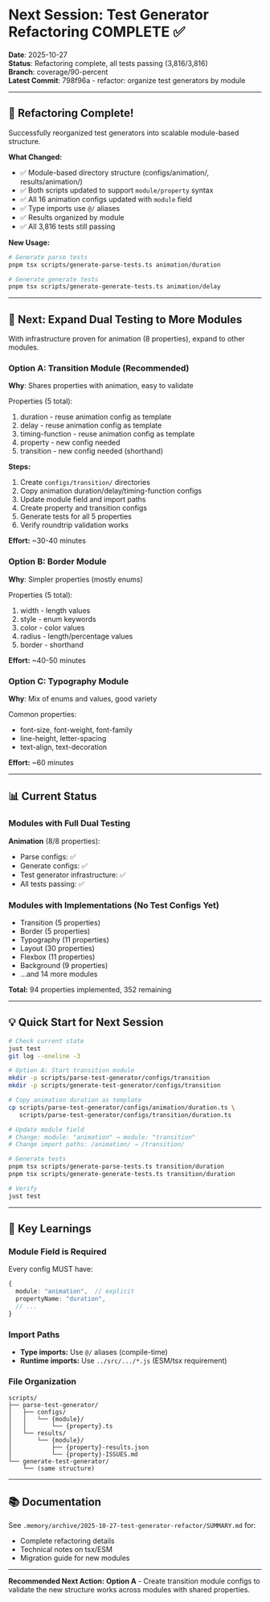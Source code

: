 # Next Session: Test Generator Refactoring COMPLETE ✅

**Date**: 2025-10-27  
**Status**: Refactoring complete, all tests passing (3,816/3,816)  
**Branch**: coverage/90-percent  
**Latest Commit**: 798f96a - refactor: organize test generators by module

---

## 🎉 Refactoring Complete!

Successfully reorganized test generators into scalable module-based structure.

**What Changed:**
- ✅ Module-based directory structure (configs/animation/, results/animation/)
- ✅ Both scripts updated to support `module/property` syntax  
- ✅ All 16 animation configs updated with `module` field
- ✅ Type imports use `@/` aliases
- ✅ Results organized by module
- ✅ All 3,816 tests still passing

**New Usage:**
```bash
# Generate parse tests
pnpm tsx scripts/generate-parse-tests.ts animation/duration

# Generate generate tests  
pnpm tsx scripts/generate-generate-tests.ts animation/delay
```

---

## 🎯 Next: Expand Dual Testing to More Modules

With infrastructure proven for animation (8 properties), expand to other modules.

### Option A: Transition Module (Recommended)
**Why**: Shares properties with animation, easy to validate

Properties (5 total):
1. duration - reuse animation config as template
2. delay - reuse animation config as template
3. timing-function - reuse animation config as template
4. property - new config needed
5. transition - new config needed (shorthand)

**Steps:**
1. Create `configs/transition/` directories
2. Copy animation duration/delay/timing-function configs
3. Update module field and import paths
4. Create property and transition configs
5. Generate tests for all 5 properties
6. Verify roundtrip validation works

**Effort:** ~30-40 minutes

### Option B: Border Module
**Why**: Simpler properties (mostly enums)

Properties (5 total):
1. width - length values
2. style - enum keywords
3. color - color values
4. radius - length/percentage values  
5. border - shorthand

**Effort:** ~40-50 minutes

### Option C: Typography Module  
**Why**: Mix of enums and values, good variety

Common properties:
- font-size, font-weight, font-family
- line-height, letter-spacing
- text-align, text-decoration

**Effort:** ~60 minutes

---

## 📊 Current Status

### Modules with Full Dual Testing
**Animation** (8/8 properties):
- Parse configs: ✅
- Generate configs: ✅  
- Test generator infrastructure: ✅
- All tests passing: ✅

### Modules with Implementations (No Test Configs Yet)
- Transition (5 properties)
- Border (5 properties)
- Typography (11 properties)
- Layout (30 properties)
- Flexbox (11 properties)
- Background (9 properties)
- ...and 14 more modules

**Total:** 94 properties implemented, 352 remaining

---

## 💡 Quick Start for Next Session

```bash
# Check current state
just test
git log --oneline -3

# Option A: Start transition module
mkdir -p scripts/parse-test-generator/configs/transition
mkdir -p scripts/generate-test-generator/configs/transition

# Copy animation duration as template
cp scripts/parse-test-generator/configs/animation/duration.ts \
   scripts/parse-test-generator/configs/transition/duration.ts

# Update module field
# Change: module: "animation" → module: "transition"
# Change import paths: /animation/ → /transition/

# Generate tests
pnpm tsx scripts/generate-parse-tests.ts transition/duration
pnpm tsx scripts/generate-generate-tests.ts transition/duration

# Verify
just test
```

---

## 🔧 Key Learnings

### Module Field is Required
Every config MUST have:
```typescript
{
  module: "animation",  // explicit
  propertyName: "duration",
  // ...
}
```

### Import Paths
- **Type imports:** Use `@/` aliases (compile-time)
- **Runtime imports:** Use `../src/.../*.js` (ESM/tsx requirement)

### File Organization
```
scripts/
├── parse-test-generator/
│   ├── configs/
│   │   └── {module}/
│   │       └── {property}.ts
│   └── results/
│       └── {module}/
│           ├── {property}-results.json
│           └── {property}-ISSUES.md
└── generate-test-generator/
    └── (same structure)
```

---

## 📚 Documentation

See `.memory/archive/2025-10-27-test-generator-refactor/SUMMARY.md` for:
- Complete refactoring details
- Technical notes on tsx/ESM
- Migration guide for new modules

---

**Recommended Next Action:** **Option A** - Create transition module configs to validate the new structure works across modules with shared properties.

